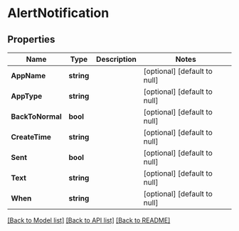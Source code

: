 # AlertNotification

## Properties

| Name             | Type       | Description | Notes                        |
| ---------------- | ---------- | ----------- | ---------------------------- |
| **AppName**      | **string** |             | [optional] [default to null] |
| **AppType**      | **string** |             | [optional] [default to null] |
| **BackToNormal** | **bool**   |             | [optional] [default to null] |
| **CreateTime**   | **string** |             | [optional] [default to null] |
| **Sent**         | **bool**   |             | [optional] [default to null] |
| **Text**         | **string** |             | [optional] [default to null] |
| **When**         | **string** |             | [optional] [default to null] |

[[Back to Model list]](../README.md#documentation-for-models) [[Back to API list]](../README.md#documentation-for-api-endpoints) [[Back to README]](../README.md)  
  